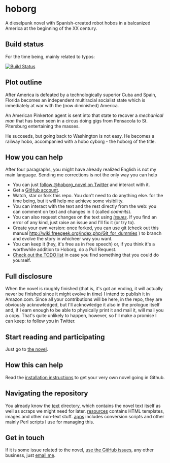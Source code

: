 hoborg
======

A dieselpunk novel with Spanish-created robot hobos in a balcanized
America at the beginning of the XX century. 

Build status
---------------

For the time being, mainly related to typos:

[![Build Status](https://travis-ci.org/JJ/hoborg.png)](https://travis-ci.org/JJ/hoborg)

Plot outline
---------------

After America is defeated by a technologically superior Cuba and
Spain, Florida becomes an independent multiracial socialist state
which is inmediately at war with the (now diminished) America. 

An American Pinkerton agent is sent into that state to recover a
*mechanical man* that has been seen in a circus doing gigs from
Pensacola to St. Pitersburg entertaining the masses. 

He succeeds, but going back to Washington is not easy. He becomes a
railway hobo, accompanied with a hobo cyborg - the hoborg of the title.

How you can help
-----------------------

After four paragraphs, you might have already realized English is not my
main language. Sending me corrections  is not the only way you can help

* You can just [follow @hoborg_novel on Twitter](http://twitter.com/hoborg_novel) and interact with it.
* Get a [GitHub account](http://github.com).
* Watch, star or fork this repo. You don't need to do anything else.
   for the time being, but it will help me achieve some visibility.
* You can interact with the text and the rest directly from the web:
  you can comment on text and changes in it (called *commits*).
* You can also request changes on the text using [*issues*](https://github.com/JJ/hoborg/issues). If you find
  an error of any kind, just raise an issue and I'll fix it (or try
  to).
* Create your own version: once forked, you can use git (check out
  this manual http://wiki.freegeek.org/index.php/Git_for_dummies ) to
  branch and evolve the story in whicheer way you want.
* You can keep it (hey, it's free as in free speech) or, if you think
  it's a worthwhile addition to Hoborg, do a Pull Request.
* [Check out the TODO list](TODO.md) in case you find something that
  you could do yourself. 

Full disclosure
------------------

When the novel is roughly finished (that is, it's got an ending, it
will actually never be finished since it might evolve in time) I
intend to publish it in Amazon.com. Since all your contributions will
be here, in the repo, they are obviously acknowledged, but I'll
acknowledge it also in the prologue itself and, if I earn enough to be
able to physically print it and mail it, will mail you a copy. That's
quite unlikely to happen, however, so I'll make a promise I can keep:
to follow you in Twitter.

Start reading and participating
---------------------------------------

Just go to [the novel](text/text.md).

How this can help
-----------------------

Read the [installation instructions](INSTALL.md) to get your very own novel going in Github. 

Navigating the repository
---------------------------------

You already know the [text](text/README.md) directory, which contains
the novel text itself as well as scraps we might need for
later. [resources](resources/README.md) contains HTML templates,
images and other non-text stuff. [apps](apps/README.md) includes
conversion scripts and other mainly Perl scripts I use for managing
this. 

Get in touch
---------------

If it is some issue related to the novel, [use the GitHub
issues](https://github.com/JJ/hoborg/issues), any other business, just
[email me](mailto:hoborg@merelo.net).